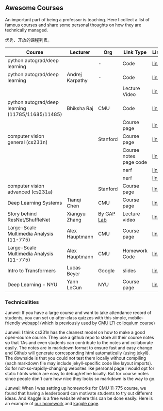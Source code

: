 
## Awesome Courses

An important part of being a professor is teaching. Here I collect a list of famous courses and share some personal thoughts on how they are technically managed.

优秀、开放的课程列表。



| Course                                            | Lecturer        | Org      | Link Type              | Link                                                                              |
|---------------------------------------------------|-----------------|----------|------------------------|-----------------------------------------------------------------------------------|
| python autograd/deep learning                     |                 | -        | Code                   | [link](https://github.com/geohot/tinygrad)                                                |
| python autograd/deep learning                     | Andrej Karpathy | -        | Code                   | [link](https://github.com/karpathy/micrograd)                                             |
|                                                   |                 |          | Lecture Video          | [link](https://www.youtube.com/watch?v=VMj-3S1tku0)                                       |
| python autograd/deep learning (11785/11685/11485) | Bhiksha Raj     | CMU      | Code                   | [link](https://github.com/CMU-IDeeL/new_grad)                                             |
|                                                   |                 |          | Course page            | [link](http://deeplearning.cs.cmu.edu/S21/index.html)                                     |
| computer vision general (cs231n)                  |                 | Stanford | Course page            | [link](http://cs231n.stanford.edu/)                                                       |
|                                                   |                 |          | Course notes page code | [link](https://github.com/cs231n)                                                         |
|                                                   |                 |          | nerf                   | [link](https://github.com/cs231n/cs231n.github.io/blob/master/nerf.md)                    |
|                                                   |                 |          | nerf                   | [link](https://github.com/cs231n/cs231n.github.io/blob/master/CS_231n__NeRF_write_up.pdf) |
| computer vision advanced (cs231a)                 |                 | Stanford | Course page            | [link](https://web.stanford.edu/class/cs231a/)                                            |
| Deep Learning Systems                             | Tianqi Chen     | CMU      | Course page            | [link](https://dlsyscourse.org/)                                                          |
| Story behind ResNet/ShuffleNet               | Xiangyu Zhang   | By [GAP Lab](https://gaplab.cuhk.edu.cn/)    | Lecture video           | [link](https://mp.weixin.qq.com/s?__biz=Mzg5NTc2MTA0NQ==&mid=2247487252&idx=1&sn=fd73ce6c0f0a7726eb9913fa9c7a41c0&chksm=c00a20eef77da9f8f72b020896b73238b817a329c6115bec3f942a3a4ff7600097e42af952ff&mpshare=1&scene=1&srcid=0901smoTXRMt3ddCcY0XwGNK&sharer_sharetime=1662005458842&sharer_shareid=c5b6fadc801a2c4ecd6ca0096153aea4&version=4.0.9.99149&platform=mac#rd)                                                          |
| Large-Scale Multimedia Analysis (11-775) |Alex Hauptmann  |CMU| Course page |[link](https://github.com/11775website/11775website.github.io)|
| Large-Scale Multimedia Analysis (11-775) |Alex Hauptmann |CMU| Homework Code|[link](https://github.com/11775website/11775-hws/tree/master/spring2021/hw1#submission-to-kaggle)|
| Intro to Transformers | Lucas Beyer | Google | slides | [link](https://docs.google.com/presentation/d/1ZXFIhYczos679r70Yu8vV9uO6B1J0ztzeDxbnBxD1S0/edit)|
|Deep Learning - NYU|Yann LeCun|NYU|Course page|[link](https://atcold.github.io/pytorch-Deep-Learning/)|

### Technicalities

Junwei: If you have a large course and want to take attendance record of students, you can set up after-class quizzes with this simple, mobile-friendly [webapp](https://github.com/JunweiLiang/Lecture_Attendance_Management)!  (which is previously used by [CMU LTI colloquium course](https://lti.cs.cmu.edu/lti-colloquium))

Junwei: I think cs231n has the cleanest model on how to make a good open-source course. They use a github repo to store all their course notes so that TAs and
even students can contribute to the notes and collaborate easily. The notes are in markdown format to ensure fast and easy change and Github will generate
corresponding html automatically (using jekyll). The downside is that you could not test them locally without compiling (each markdown file may include jekyll-specific code like layout imports).
So for not-so-rapidly-changing websites like personal page I would opt for static htmls which are easy to debug/refine locally.
But for course notes since people don't care how nice they looks so markdown is the way to go.

Junwei: When I was setting up homeworks for CMU 11-775 course, we found that having a leaderboard can motivate students to try out different ideas. And Kaggle is a free website where this can be done easily. Here is an example of [our homework](https://github.com/11775website/11775-hws/tree/master/spring2021/hw1) and [kaggle page](https://www.kaggle.com/competitions/11775-hw1/leaderboard).


